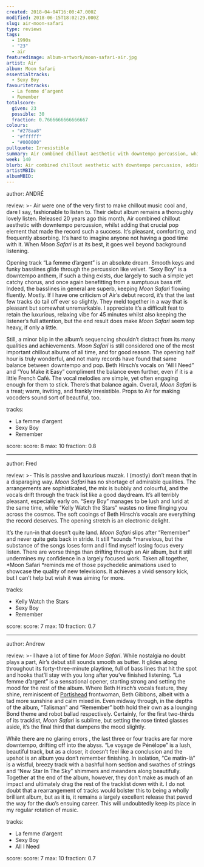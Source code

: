 ```yaml
---
created: 2018-04-04T16:00:47.000Z
modified: 2018-06-15T18:02:29.000Z
slug: air-moon-safari
type: reviews
tags:
  - 1990s
  - "23"
  - air
featuredimage: album-artwork/moon-safari-air.jpg
artist: Air
album: Moon Safari
essentialtracks:
  - Sexy Boy
favouritetracks:
  - La femme d’argent
  - Remember
totalscore:
  given: 23
  possible: 30
  fraction: 0.7666666666666667
colours:
  - "#278aa8"
  - "#ffffff"
  - "#000000"
pullquote: Irresistible
summary: Air combined chillout aesthetic with downtempo percussion, whilst adding that crucial pop element that made the record such a success. It’s pleasant, comforting, and frequently absorbing. I can’t imagine anyone not having a good time with it.
week: 140
blurb: Air combined chillout aesthetic with downtempo percussion, adding the pop element that made them such a success. Pleasant, familiar, and frequently absorbing.
artistMBID:
albumMBID:
---
```

author: ANDRÉ

review: >-
  Air were one of the very first to make chillout music cool and, dare I say, fashionable to listen to. Their debut album remains a thoroughly lovely listen. Released 20 years ago this month, Air combined chillout aesthetic with downtempo percussion, whilst adding that crucial pop element that made the record such a success. It’s pleasant, comforting, and frequently absorbing. It’s hard to imagine anyone not having a good time with it. When *Moon Safari* is at its best, it goes well beyond background listening.

  Opening track “La femme d’argent” is an absolute dream. Smooth keys and funky basslines glide through the percussion like velvet. “Sexy Boy” is a downtempo anthem, if such a thing exists, due largely to such a simple yet catchy chorus, and once again benefitting from a sumptuous bass riff. Indeed, the basslines in general are superb, keeping *Moon Safari* flowing fluently. Mostly. If I have one criticism of Air’s debut record, it’s that the last few tracks do tail off ever so slightly. They meld together in a way that is pleasant but somewhat unremarkable. I appreciate it’s a difficult feat to retain the luxurious, relaxing vibe for 45 minutes whilst also keeping the listener’s full attention, but the end result does make *Moon Safari* seem top heavy, if only a little.

  Still, a minor blip in the album’s sequencing shouldn’t distract from its many qualities and achievements. *Moon Safari* is still considered one of the most important chillout albums of all time, and for good reason. The opening half hour is truly wonderful, and not many records have found that same balance between downtempo and pop. Beth Hirsch’s vocals on “All I Need” and “You Make it Easy” compliment the balance even further, even if it is a little French Café. The vocal melodies are simple, yet often engaging enough for them to stick. There’s that balance again. Overall, *Moon Safari* is a treat; warm, inviting, and frankly irresistible. Props to Air for making vocoders sound sort of beautiful, too.

tracks:
  - La femme d’argent
  - ­­Sexy Boy
  - ­­Remember

score:
  score: 8
  max: 10
  fraction: 0.8

---
author: Fred

review: >-
  This is passive and luxurious muzak. I (mostly) don’t mean that in a disparaging way. *Moon Safari* has no shortage of admirable qualities. The arrangements are sophisticated, the mix is bubbly and colourful, and the vocals drift through the track list like a good daydream. It’s all terribly pleasant, especially early on. “Sexy Boy” manages to be lush and lurid at the same time, while “Kelly Watch the Stars” wastes no time flinging you across the cosmos. The soft cooings of Beth Hirsch’s vocals are everything the record deserves. The opening stretch is an electronic delight.

  It’s the run-in that doesn’t quite land. *Moon Safari* slips after “Remember” and never quite gets back in stride. It still *sounds *marvelous, but the substance of the songs loses form and I find myself losing focus every listen. There are worse things than drifting through an Air album, but it still undermines my confidence in a largely focused work. Taken all together, *Moon Safari *reminds me of those psychedelic animations used to showcase the quality of new televisions. It achieves a vivid sensory kick, but I can’t help but wish it was aiming for more.

tracks:
  - Kelly Watch the Stars
  - ­­Sexy Boy
  - ­­Remember

score:
  score: 7
  max: 10
  fraction: 0.7

---
author: Andrew

review: >-
  I have a lot of time for *Moon Safari*. While nostalgia no doubt plays a part, Air’s debut still sounds smooth as butter. It glides along throughout its forty-three-minute playtime, full of bass lines that hit the spot and hooks that’ll stay with you long after you’ve finished listening. “La femme d’argent” is a sensational opener, starting strong and setting the mood for the rest of the album. Where Beth Hirsch’s vocals feature, they shine, reminiscent of [Portishead](<reviews/portishead-dummy/>) frontwoman, Beth Gibbons, albeit with a tad more sunshine and calm mixed in. Even midway through, in the depths of the album, “Talisman” and “Remember” both hold their own as a lounging Bond theme and robot ballad respectively. Certainly, for the first two-thirds of its tracklist, *Moon Safari* is sublime, but setting the rose tinted glasses aside, it’s the final third that dampens the mood slightly.

  While there are no glaring errors , the last three or four tracks are far more downtempo, drifting off into the abyss. “Le voyage de Pénélope” is a lush, beautiful track, but as a closer, it doesn’t feel like a conclusion and the upshot is an album you don’t remember finishing. In isolation, “Ce matin-là” is a wistful, breezy track with a bashful horn section and swathes of strings and “New Star In The Sky” shimmers and meanders along beautifully. Together at the end of the album, however, they don’t make as much of an impact and ultimately drag the rest of the tracklist down with it. I do not doubt that a rearrangement of tracks would bolster this to being a wholly brilliant album, but as it is, it remains a largely excellent release that paved the way for the duo’s ensuing career. This will undoubtedly keep its place in my regular rotation of music.

tracks:
  - La femme d’argent
  - ­­Sexy Boy
  - ­­All I Need

score:
  score: 7
  max: 10
  fraction: 0.7
